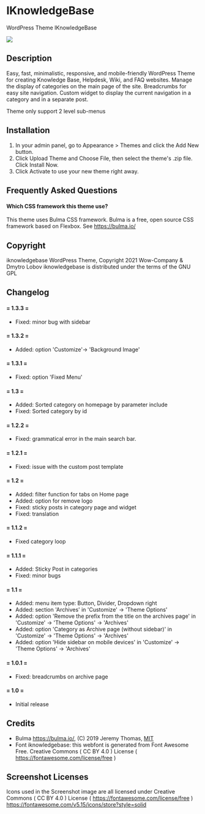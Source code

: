 # IKnowledgeBase
 WordPress Theme IKnowledgeBase

![](https://wow-estore.com/wp-content/uploads/edd/2021/09/IKnowledgeBase-Pro.png)

## Description

Easy, fast, minimalistic, responsive, and mobile-friendly WordPress Theme for creating Knowledge Base, Helpdesk, Wiki, and FAQ websites. Manage the display of categories on the main page of the site. Breadcrumbs for easy site navigation. Custom widget to display the current navigation in a category and in a separate post.

Theme only support 2 level sub-menus

## Installation

1. In your admin panel, go to Appearance > Themes and click the Add New button.
2. Click Upload Theme and Choose File, then select the theme's .zip file. Click Install Now.
3. Click Activate to use your new theme right away.


## Frequently Asked Questions

#### Which CSS framework this theme use?

This theme uses Bulma CSS framework. Bulma is a free, open source CSS framework based on Flexbox. See https://bulma.io/

## Copyright

iknowledgebase WordPress Theme, Copyright 2021 Wow-Company & Dmytro Lobov
iknowledgebase is distributed under the terms of the GNU GPL

## Changelog
#### = 1.3.3 =
* Fixed: minor bug with sidebar

#### = 1.3.2 =
* Added: option 'Customize'-> 'Background Image'

#### = 1.3.1 =
* Fixed: option 'Fixed Menu'

#### = 1.3 =
* Added: Sorted category on homepage by parameter include
* Fixed: Sorted category by id

#### = 1.2.2 =
* Fixed: grammatical error in the main search bar.

#### = 1.2.1 =
* Fixed: issue with the custom post template

#### = 1.2 =
* Added: filter function for tabs on Home page
* Added: option for remove logo
* Fixed: sticky posts in category page and widget
* Fixed: translation


#### = 1.1.2 =
* Fixed category loop

#### = 1.1.1 =
* Added: Sticky Post in categories
* Fixed: minor bugs

#### = 1.1 =
* Added: menu item type: Button, Divider, Dropdown right
* Added: section 'Archives' in 'Customize' -> 'Theme Options'
* Added: option 'Remove the prefix from the title on the archives page' in 'Customize' -> 'Theme Options' -> 'Archives'
* Added: option 'Category as Archive page (without sidebar)' in 'Customize' -> 'Theme Options' -> 'Archives'
* Added: option 'Hide sidebar on mobile devices' in 'Customize' -> 'Theme Options' -> 'Archives'

#### = 1.0.1 =
* Fixed: breadcrumbs on archive page

#### = 1.0 =
* Initial release

## Credits

* Bulma https://bulma.io/, (C) 2019 Jeremy Thomas, [MIT](https://opensource.org/licenses/MIT)
* Font iknowledgebase: this webfont is generated from Font Awesome Free. Creative Commons ( CC BY 4.0 ) License ( https://fontawesome.com/license/free )

## Screenshot Licenses

Icons used in the Screenshot image are all licensed under Creative Commons ( CC BY 4.0 ) License ( https://fontawesome.com/license/free )
https://fontawesome.com/v5.15/icons/store?style=solid
